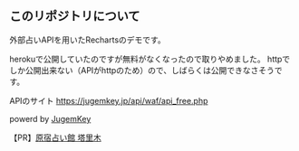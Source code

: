 ## このリポジトリについて

外部占いAPIを用いたRechartsのデモです。

herokuで公開していたのですが無料がなくなったので取りやめました。
httpでしか公開出来ない（APIがhttpのため）ので、しばらくは公開できなさそうです。

APIのサイト <https://jugemkey.jp/api/waf/api_free.php>

powerd by [JugemKey](http://jugemkey.jp/api/)

【PR】[原宿占い館 塔里木](http://www.tarim.co.jp/)